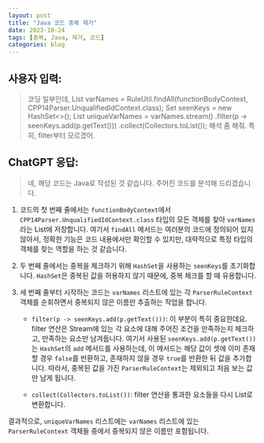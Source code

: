 ```yaml
---
layout: post
title: "Java 코드 중복 제거"
date: 2023-10-24
tags: [중복, Java, 제거, 코드]
categories: blog
---
```


## 사용자 입력:
> 코딩 일부인데,         List<ParserRuleContext> varNames = RuleUtil.findAll(functionBodyContext, CPP14Parser.UnqualifiedIdContext.class);
        Set<String> seenKeys = new HashSet<>();
        List<ParserRuleContext> uniqueVarNames = varNames.stream()
                .filter(p -> seenKeys.add(p.getText()))
                .collect(Collectors.toList()); 해석 좀 해줘. 특히, filter부터 모르겠어.

## ChatGPT 응답:
> 네, 해당 코드는 Java로 작성된 것 같습니다. 주어진 코드를 분석해 드리겠습니다.

1. 코드의 첫 번째 줄에서는 `functionBodyContext`에서 `CPP14Parser.UnqualifiedIdContext.class` 타입의 모든 객체를 찾아 `varNames`라는 List에 저장합니다. 여기서 `findAll` 메서드는 여러분의 코드에 정의되어 있지 않아서, 정확한 기능은 코드 내용에서만 확인할 수 있지만, 대략적으로 특정 타입의 객체를 찾는 역할을 하는 것 같습니다.

2. 두 번째 줄에서는 중복을 체크하기 위해 `HashSet`을 사용하는 `seenKeys`를 초기화합니다. `HashSet`은 중복된 값을 허용하지 않기 때문에, 중복 체크를 할 때 유용합니다.

3. 세 번째 줄부터 시작하는 코드는 `varNames` 리스트에 있는 각 `ParserRuleContext` 객체를 순회하면서 중복되지 않은 이름만 추출하는 작업을 합니다.

   - `filter(p -> seenKeys.add(p.getText()))`: 이 부분이 특히 중요한데요. filter 연산은 Stream에 있는 각 요소에 대해 주어진 조건을 만족하는지 체크하고, 만족하는 요소만 남겨둡니다. 여기서 사용된 `seenKeys.add(p.getText())`는 `HashSet`의 `add` 메서드를 사용하는데, 이 메서드는 해당 값이 셋에 이미 존재할 경우 `false`를 반환하고, 존재하지 않을 경우 `true`를 반환한 뒤 값을 추가합니다. 따라서, 중복된 값을 가진 `ParserRuleContext`는 제외되고 처음 보는 값만 남게 됩니다.

   - `collect(Collectors.toList())`: filter 연산을 통과한 요소들을 다시 List로 변환합니다.

결과적으로, `uniqueVarNames` 리스트에는 `varNames` 리스트에 있는 `ParserRuleContext` 객체들 중에서 중복되지 않은 이름만 포함됩니다.

